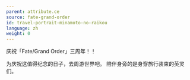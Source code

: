 ```yaml
---
parent: attribute.ce
source: fate-grand-order
id: travel-portrait-minamoto-no-raikou
language: zh
weight: 0
---
```


庆祝「Fate/Grand Order」三周年！！

为庆祝这值得纪念的日子，去周游世界吧。
陪伴身旁的是身穿旅行装束的英灵们。
